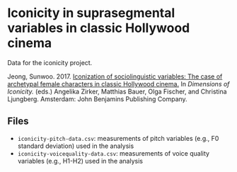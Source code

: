 # Iconicity in suprasegmental variables in classic Hollywood cinema

Data for the iconicity project.

Jeong, Sunwoo. 2017. [Iconization of sociolinguistic variables: The case of archetypal female characters in classic Hollywood cinema.](https://stanford.edu/~sunwooj/documents/jeong-2017-iconicity.bib) In _Dimensions of Iconicity._ (eds.) Angelika Zirker, Matthias Bauer, Olga Fischer, and Christina Ljungberg. Amsterdam: John Benjamins Publishing Company.

## Files

* `iconicity-pitch-data.csv`: measurements of pitch variables (e.g., F0 standard deviation) used in the analysis
* `iconicity-voicequality-data.csv`: measurements of voice quality variables (e.g., H1-H2) used in the analysis
